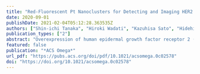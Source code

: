```yaml
---
title: "Red-Fluorescent Pt Nanoclusters for Detecting and Imaging HER2 in Breast Cancer Cells"
date: 2020-09-01
publishDate: 2021-02-04T05:12:28.363535Z
authors: ["Shin-ichi Tanaka", "Hiroki Wadati", "Kazuhisa Sato", "Hidehiro Yasuda", "Hirohiko Niioka"]
publication_types: ["2"]
abstract: "Overexpression of human epidermal growth factor receptor 2 (HER2) is associated with more frequent cancer recurrence and metastasis. Sensitive sensing of HER2 in living breast cancer cells is crucial in the early stages of cancer and to further understand its role in cells. Biomedical imaging has become an indispensable tool in the fields of early cancer diagnosis and therapy. In this study, we designed and synthesized platinum (Pt) nanocluster bionanoprobes with red emission (Ex/Em = 535/630 nm) for fluorescence imaging of HER2. Our Pt nanoclusters, which were synthesized using polyamidoamine (PAMAM) dendrimer and preequilibration, exhibited approximately 1% quantum yield and possessed low cytotoxicity, ultrasmall size, and excellent photostability. Furthermore, combined with ProteinA as an adapter protein, we developed Pt bionanoprobes with minimal nonspecific binding and utilized them as fluorescent probes for highly sensitive optical imaging of HER2 at the cellular level. More importantly, molecular probes with long-wavelength emission have allowed visualization of deep anatomical features because of enhanced tissue penetration and a decrease in background noise from tissue scattering. Our Pt nanoclusters are promising fluorescent probes for biomedical applications."
featured: false
publication: "*ACS Omega*"
url_pdf: "https://pubs.acs.org/doi/pdf/10.1021/acsomega.0c02578"
doi: "https://doi.org/10.1021/acsomega.0c02578"
---
```


